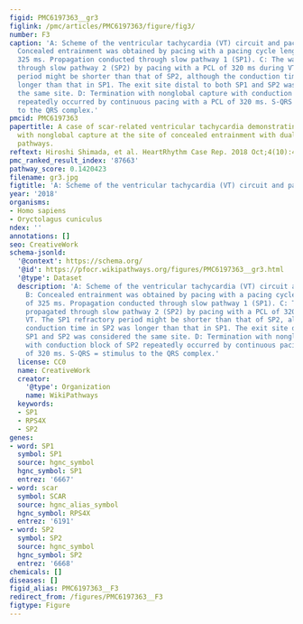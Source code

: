 ```yaml
---
figid: PMC6197363__gr3
figlink: /pmc/articles/PMC6197363/figure/fig3/
number: F3
caption: 'A: Scheme of the ventricular tachycardia (VT) circuit and pacing site. B:
  Concealed entrainment was obtained by pacing with a pacing cycle length (PCL) of
  325 ms. Propagation conducted through slow pathway 1 (SP1). C: The wavefront propagated
  through slow pathway 2 (SP2) by pacing with a PCL of 320 ms during VT. The SP1 refractory
  period might be shorter than that of SP2, although the conduction time in SP2 was
  longer than that in SP1. The exit site distal to both SP1 and SP2 was considered
  the same site. D: Termination with nonglobal capture with conduction block of SP2
  repeatedly occurred by continuous pacing with a PCL of 320 ms. S-QRS = stimulus
  to the QRS complex.'
pmcid: PMC6197363
papertitle: A case of scar-related ventricular tachycardia demonstrating termination
  with nonglobal capture at the site of concealed entrainment with dual slow conduction
  pathways.
reftext: Hiroshi Shimada, et al. HeartRhythm Case Rep. 2018 Oct;4(10):459-463.
pmc_ranked_result_index: '87663'
pathway_score: 0.1420423
filename: gr3.jpg
figtitle: 'A: Scheme of the ventricular tachycardia (VT) circuit and pacing site'
year: '2018'
organisms:
- Homo sapiens
- Oryctolagus cuniculus
ndex: ''
annotations: []
seo: CreativeWork
schema-jsonld:
  '@context': https://schema.org/
  '@id': https://pfocr.wikipathways.org/figures/PMC6197363__gr3.html
  '@type': Dataset
  description: 'A: Scheme of the ventricular tachycardia (VT) circuit and pacing site.
    B: Concealed entrainment was obtained by pacing with a pacing cycle length (PCL)
    of 325 ms. Propagation conducted through slow pathway 1 (SP1). C: The wavefront
    propagated through slow pathway 2 (SP2) by pacing with a PCL of 320 ms during
    VT. The SP1 refractory period might be shorter than that of SP2, although the
    conduction time in SP2 was longer than that in SP1. The exit site distal to both
    SP1 and SP2 was considered the same site. D: Termination with nonglobal capture
    with conduction block of SP2 repeatedly occurred by continuous pacing with a PCL
    of 320 ms. S-QRS = stimulus to the QRS complex.'
  license: CC0
  name: CreativeWork
  creator:
    '@type': Organization
    name: WikiPathways
  keywords:
  - SP1
  - RPS4X
  - SP2
genes:
- word: SP1
  symbol: SP1
  source: hgnc_symbol
  hgnc_symbol: SP1
  entrez: '6667'
- word: scar
  symbol: SCAR
  source: hgnc_alias_symbol
  hgnc_symbol: RPS4X
  entrez: '6191'
- word: SP2
  symbol: SP2
  source: hgnc_symbol
  hgnc_symbol: SP2
  entrez: '6668'
chemicals: []
diseases: []
figid_alias: PMC6197363__F3
redirect_from: /figures/PMC6197363__F3
figtype: Figure
---
```

